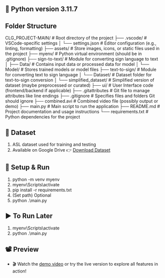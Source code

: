 ## 🐍 Python version 3.11.7

## Folder Structure

CLG_PROJECT-MAIN/                     # Root directory of the project
├── .vscode/                         # VSCode-specific settings
│   └── settings.json                # Editor configuration (e.g., linting, formatting)
├── assets/                          # Store images, icons, or static files used in the project
├── myenv/                           # Python virtual environment (should be in .gitignore)
├── sign-to-text/                    # Module for converting sign language to text
│   ├── Data/                        # Contains input data or processed data for model
│   └── Model/                       # Stores trained models or model files
├── text-to-sign/                    # Module for converting text to sign language
│   └── Dataset/                     # Dataset folder for text-to-sign conversion
│       └── simplified_dataset/      # Simplified version of dataset (maybe preprocessed or curated)
├── ui/                              # User Interface code (frontend/backend if applicable)
├── .gitattributes                   # Git file to manage attributes like line endings
├── .gitignore                       # Specifies files and folders Git should ignore
├── combined.avi                     # Combined video file (possibly output or demo)
├── main.py                          # Main script to run the application
├── README.md                        # Project documentation and usage instructions
└── requirements.txt                 # Python dependencies for the project


## 📂 Dataset
   1. ASL dataset used for training and testing<br>
   2. Available on Google Drive 👉 [Download Dataset](https://drive.google.com/drive/folders/1JJAsT6jfaDrJfbAN0opFF_okpy-qUBs6?usp=drive_link)
 
## 🚀 Setup & Run
1. python -m venv myenv<br>
2. myenv\Scripts\activate<br>
3. pip install -r requirements.txt<br>
4. (Set path) Optional<br>
5. python .\main.py

## ▶️ To Run Later
1. myenv\Scripts\activate<br>
2. python .\main.py

## 📽️ Preview
* 🎬 Watch the [demo video](https://github.com/user-attachments/assets/731b240d-5061-43b7-b88b-c1c0719810d9) or try the live version to explore all features in action!<br>

